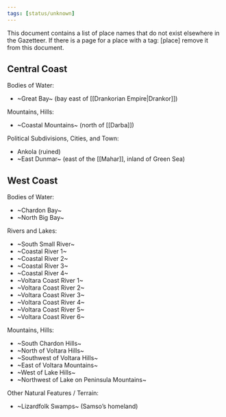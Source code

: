```yaml
---
tags: [status/unknown]
---
```


This document contains a list of place names that do not exist elsewhere in the Gazetteer. If there is a page for a place with a tag: [place] remove it from this document.

## Central Coast

Bodies of Water:
    
- ~Great Bay~ (bay east of [[Drankorian Empire|Drankor]])

Mountains, Hills:

- ~Coastal Mountains~ (north of [[Darba]])    
    
Political Subdivisions, Cities, and Town:
    
- Ankola (ruined)
- ~East Dunmar~ (east of the [[Mahar]], inland of Green Sea)

## West Coast

Bodies of Water:

- ~Chardon Bay~    
- ~North Big Bay~


Rivers and Lakes:
- ~South Small River~    
- ~Coastal River 1~
- ~Coastal River 2~
- ~Coastal River 3~
- ~Coastal River 4~
- ~Voltara Coast River 1~
- ~Voltara Coast River 2~
- ~Voltara Coast River 3~
- ~Voltara Coast River 4~
- ~Voltara Coast River 5~
- ~Voltara Coast River 6~
  
Mountains, Hills:

- ~South Chardon Hills~  
- ~North of Voltara Hills~
- ~Southwest of Voltara Hills~
- ~East of Voltara Mountains~
- ~West of Lake Hills~ 
- ~Northwest of Lake on Peninsula Mountains~

Other Natural Features / Terrain:
- ~Lizardfolk Swamps~ (Samso’s homeland)

  
